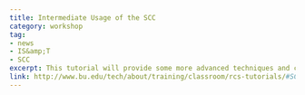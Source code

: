 ```yaml
---
title: Intermediate Usage of the SCC
category: workshop
tag: 
- news
- IS&amp;T
- SCC
excerpt: This tutorial will provide some more advanced techniques and common strategies used for interacting with the Shared Computing Cluster and its resources. The topics discussed during the tutorial include&colon; customizing your environment, parallel computing on the SCC, jobs monitoring (CPU and memory usage), profiling programs for performance optimization, general optimization strategies. Recommended prerequisite&colon; some prior experience with high performance computing or attendance of our Introduction to BU’s Shared Computing Cluster tutorial.
link: http://www.bu.edu/tech/about/training/classroom/rcs-tutorials/#SCC_ADVANCED
---
```

